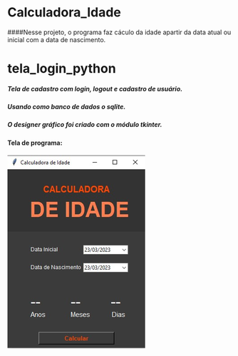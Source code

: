 # Calculadora_Idade
####Nesse projeto, o programa faz cáculo da idade apartir da data atual ou inicial com a data de nascimento.

# tela_login_python
##### Tela de cadastro com login, logout e cadastro de usuário.
##### Usando como banco de dados o sqlite.
##### O designer gráfico foi criado com o módulo tkinter.
####
####
#### Tela de programa:
####
![alt text](https://github.com/Gedionir/Calculadora_Idade/blob/main/img/model_screen_CI.jpg "Logo Title Text 1")
####

